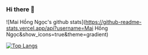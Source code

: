 ### Hi there 👋

![Mai Hồng Ngọc's github stats](https://github-readme-stats.vercel.app/api?username=Mai Hồng Ngọc&show_icons=true&theme=gradient)

[![Top Langs](https://github-readme-stats.vercel.app/api/top-langs/?username=daisymai99)](https://github.com/daisymai99/daisymai99/edit/main/README.md)
